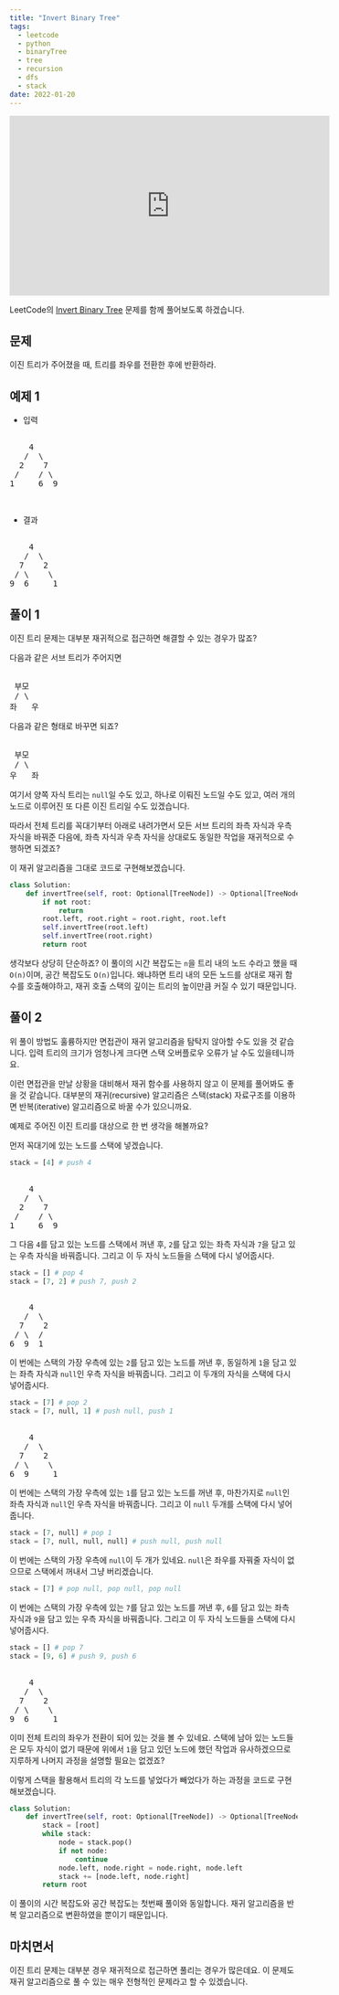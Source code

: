 ```yaml
---
title: "Invert Binary Tree"
tags:
  - leetcode
  - python
  - binaryTree
  - tree
  - recursion
  - dfs
  - stack
date: 2022-01-20
---
```


<iframe width="560" height="315" src="https://www.youtube.com/embed/G3uAIITZkuE" title="YouTube video player" frameborder="0" allow="accelerometer; autoplay; clipboard-write; encrypted-media; gyroscope; picture-in-picture" allowfullscreen></iframe>

LeetCode의 [Invert Binary Tree](https://leetcode.com/problems/invert-binary-tree/) 문제를 함께 풀어보도록 하겠습니다.

## 문제

이진 트리가 주어졌을 때, 트리를 좌우를 전환한 후에 반환하라.

## 예제 1

- 입력

<pre>
&nbsp;
    4
   /  \
  2    7
 /    / \
1     6  9
</pre>

<br/>

- 결과

<pre>
&nbsp;
    4
   /  \
  7    2
 / \    \
9  6     1
</pre>

## 풀이 1

이진 트리 문제는 대부분 재귀적으로 접근하면 해결할 수 있는 경우가 많죠?

다음과 같은 서브 트리가 주어지면

<pre>
&nbsp;
 부모
 / \ 
좌   우 
</pre>

다음과 같은 형태로 바꾸면 되죠?

<pre>
&nbsp;
 부모
 / \ 
우   좌 
</pre>

여기서 양쪽 자식 트리는 `null`일 수도 있고, 하나로 이뤄진 노드일 수도 있고, 여러 개의 노드로 이루어진 또 다른 이진 트리일 수도 있겠습니다.

따라서 전체 트리를 꼭대기부터 아래로 내려가면서 모든 서브 트리의 좌측 자식과 우측 자식을 바꿔준 다음에, 좌측 자식과 우측 자식을 상대로도 동일한 작업을 재귀적으로 수행하면 되겠죠?

이 재귀 알고리즘을 그대로 코드로 구현해보겠습니다.

```py
class Solution:
    def invertTree(self, root: Optional[TreeNode]) -> Optional[TreeNode]:
        if not root:
            return
        root.left, root.right = root.right, root.left
        self.invertTree(root.left)
        self.invertTree(root.right)
        return root
```

생각보다 상당히 단순하죠? 이 풀이의 시간 복잡도는 `n`을 트리 내의 노드 수라고 했을 때 `O(n)`이며, 공간 복잡도도 `O(n)`입니다.
왜냐하면 트리 내의 모든 노드를 상대로 재귀 함수를 호출해야하고, 재귀 호출 스택의 깊이는 트리의 높이만큼 커질 수 있기 때문입니다.

## 풀이 2

위 풀이 방법도 훌륭하지만 면접관이 재귀 알고리즘을 탐탁지 않아할 수도 있을 것 같습니다.
입력 트리의 크기가 엄청나게 크다면 스택 오버플로우 오류가 날 수도 있을테니까요.

이런 면접관을 만날 상황을 대비해서 재귀 함수를 사용하지 않고 이 문제를 풀어봐도 좋을 것 같습니다.
대부분의 재귀(recursive) 알고리즘은 스택(stack) 자료구조를 이용하면 반복(iterative) 알고리즘으로 바꿀 수가 있으니까요.

예제로 주어진 이진 트리를 대상으로 한 번 생각을 해볼까요?

먼저 꼭대기에 있는 노드를 스택에 넣겠습니다.

```py
stack = [4] # push 4
```

<pre>
&nbsp;
    4
   /  \
  2    7
 /    / \
1     6  9
</pre>

그 다음 `4`를 담고 있는 노드를 스택에서 꺼낸 후, `2`를 담고 있는 좌측 자식과 `7`을 담고 있는 우측 자식을 바꿔줍니다.
그리고 이 두 자식 노드들을 스택에 다시 넣어줍시다.

```py
stack = [] # pop 4
stack = [7, 2] # push 7, push 2
```

<pre>
&nbsp;
    4
   /  \
  7    2
 / \  / 
6  9  1
</pre>

이 번에는 스택의 가장 우측에 있는 `2`를 담고 있는 노드를 꺼낸 후, 동일하게 `1`을 담고 있는 좌측 자식과 `null`인 우측 자식을 바꿔줍니다.
그리고 이 두개의 자식을 스택에 다시 넣어줍시다.

```py
stack = [7] # pop 2
stack = [7, null, 1] # push null, push 1
```

<pre>
&nbsp;
    4
   /  \
  7    2
 / \    \
6  9     1
</pre>

이 번에는 스택의 가장 우측에 있는 `1`를 담고 있는 노드를 꺼낸 후, 마찬가지로 `null`인 좌측 자식과 `null`인 우측 자식을 바꿔줍니다.
그리고 이 `null` 두개를 스택에 다시 넣어줍니다.

```py
stack = [7, null] # pop 1
stack = [7, null, null, null] # push null, push null
```

이 번에는 스택의 가장 우측에 `null`이 두 개가 있네요.
`null`은 좌우를 자꿔줄 자식이 없으므로 스택에서 꺼내서 그냥 버리겠습니다.

```py
stack = [7] # pop null, pop null, pop null
```

이 번에는 스택의 가장 우측에 있는 `7`를 담고 있는 노드를 꺼낸 후, `6`를 담고 있는 좌측 자식과 `9`을 담고 있는 우측 자식을 바꿔줍니다.
그리고 이 두 자식 노드들을 스택에 다시 넣어줍시다.

```py
stack = [] # pop 7
stack = [9, 6] # push 9, push 6
```

<pre>
&nbsp;
    4
   /  \
  7    2
 / \    \
9  6     1
</pre>

이미 전체 트리의 좌우가 전환이 되어 있는 것을 볼 수 있네요.
스택에 남아 있는 노드들은 모두 자식이 없기 때문에 위에서 `1`을 담고 있던 노드에 했던 작업과 유사하겠으므로 지루하게 나머지 과정을 설명할 필요는 없겠죠?

이렇게 스택을 활용해서 트리의 각 노드를 넣었다가 빼었다가 하는 과정을 코드로 구현해보겠습니다.

```py
class Solution:
    def invertTree(self, root: Optional[TreeNode]) -> Optional[TreeNode]:
        stack = [root]
        while stack:
            node = stack.pop()
            if not node:
                continue
            node.left, node.right = node.right, node.left
            stack += [node.left, node.right]
        return root
```

이 풀이의 시간 복잡도와 공간 복잡도는 첫번째 풀이와 동일합니다.
재귀 알고리즘을 반복 알고리즘으로 변환하였을 뿐이기 때문입니다.

## 마치면서

이진 트리 문제는 대부분 경우 재귀적으로 접근하면 풀리는 경우가 많은데요.
이 문제도 재귀 알고리즘으로 풀 수 있는 매우 전형적인 문제라고 할 수 있겠습니다.
